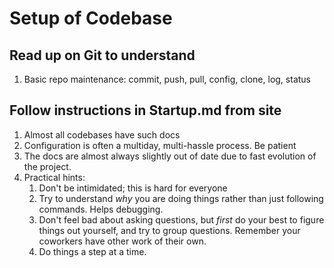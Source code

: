 # Setup of Codebase

## Read up on Git to understand
 1. Basic repo maintenance: commit, push, pull, config, clone, log, status

## Follow instructions in Startup.md from site
 1. Almost all codebases have such docs
 2. Configuration is often a multiday, multi-hassle process.  Be patient
 3. The docs are almost always slightly out of date due to fast evolution of the project. 
 4. Practical hints:
	 1. Don't be intimidated; this is hard for everyone
	 2. Try to understand *why* you are doing things rather than just following commands.  Helps debugging.
	 3. Don't feel bad about asking questions, but *first* do your best to figure things out yourself, and try to group questions.  Remember your coworkers have other work of their own.
	 4. Do things a step at a time.
